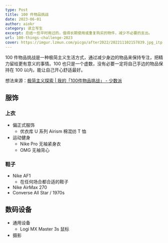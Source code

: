 ```yaml
---
type: Post
title: 100 件物品挑战
date: 2023-06-01
author: aiokr
category: 读立写生
excerpt: 总结一些平时用过的，值得长期使用或重复购买的物件，减少不必要的支出。
url: 100-things-challenge-2023
cover: https://imgur.lzmun.com/picgo/after2022/202211102157839.jpg_itp
---
```


100 件物品挑战是一种极简主义生活方式，通过减少身边的物品来保持专注，把精力留给更有意义的事情。100 也只是一个虚数，没有必要一定将自己手边的物品保持在 100 以内，能让自己开心舒适最好。

想法来源：[极简主义探索 | 我的「100件物品挑战」 - 少数派](https://sspai.com/post/38222)

## 服饰

### 上衣
- 偏正式服饰
  - 优衣库 U 系列 Airism 棉混纺 T 恤
- 运动健身
  - Nike Pro 无袖紧身衣
  - OMG 无袖背心

### 鞋子
- Nike AF1 
  - 在任何场合都合适的鞋子
- Nike AirMax 270
- Converse All Star / 1970s

## 数码设备

- 通用设备
  - Logi MX Master 3s 鼠标
- 摄影
